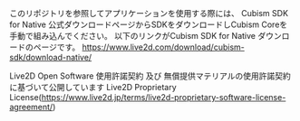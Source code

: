 このリポジトリを参照してアプリケーションを使用する際には、
Cubism SDK for Native 公式ダウンロードページからSDKをダウンロードしCubism Coreを手動で組み込んでください。
以下のリンクがCubism SDK for Native ダウンロードのページです。
https://www.live2d.com/download/cubism-sdk/download-native/

Live2D Open Software 使用許諾契約 及び 無償提供マテリアルの使用許諾契約 に基づいて公開しています
Live2D Proprietary License(https://www.live2d.jp/terms/live2d-proprietary-software-license-agreement/)